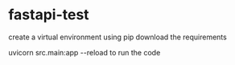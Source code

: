 # fastapi-test

create a virtual environment using pip 
download the requirements

uvicorn src.main:app --reload to run the code
